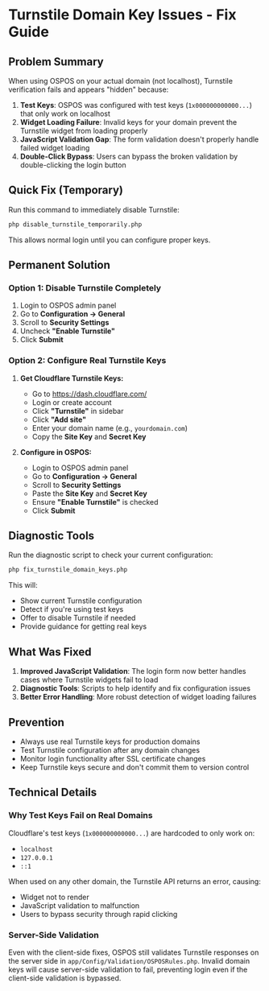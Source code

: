 # Turnstile Domain Key Issues - Fix Guide

## Problem Summary

When using OSPOS on your actual domain (not localhost), Turnstile verification fails and appears "hidden" because:

1. **Test Keys**: OSPOS was configured with test keys (`1x000000000000...`) that only work on localhost
2. **Widget Loading Failure**: Invalid keys for your domain prevent the Turnstile widget from loading properly
3. **JavaScript Validation Gap**: The form validation doesn't properly handle failed widget loading
4. **Double-Click Bypass**: Users can bypass the broken validation by double-clicking the login button

## Quick Fix (Temporary)

Run this command to immediately disable Turnstile:

```bash
php disable_turnstile_temporarily.php
```

This allows normal login until you can configure proper keys.

## Permanent Solution

### Option 1: Disable Turnstile Completely

1. Login to OSPOS admin panel
2. Go to **Configuration → General**
3. Scroll to **Security Settings**
4. Uncheck **"Enable Turnstile"**
5. Click **Submit**

### Option 2: Configure Real Turnstile Keys

1. **Get Cloudflare Turnstile Keys:**
   - Go to https://dash.cloudflare.com/
   - Login or create account
   - Click **"Turnstile"** in sidebar
   - Click **"Add site"**
   - Enter your domain name (e.g., `yourdomain.com`)
   - Copy the **Site Key** and **Secret Key**

2. **Configure in OSPOS:**
   - Login to OSPOS admin panel
   - Go to **Configuration → General**
   - Scroll to **Security Settings**
   - Paste the **Site Key** and **Secret Key**
   - Ensure **"Enable Turnstile"** is checked
   - Click **Submit**

## Diagnostic Tools

Run the diagnostic script to check your current configuration:

```bash
php fix_turnstile_domain_keys.php
```

This will:
- Show current Turnstile configuration
- Detect if you're using test keys
- Offer to disable Turnstile if needed
- Provide guidance for getting real keys

## What Was Fixed

1. **Improved JavaScript Validation**: The login form now better handles cases where Turnstile widgets fail to load
2. **Diagnostic Tools**: Scripts to help identify and fix configuration issues
3. **Better Error Handling**: More robust detection of widget loading failures

## Prevention

- Always use real Turnstile keys for production domains
- Test Turnstile configuration after any domain changes
- Monitor login functionality after SSL certificate changes
- Keep Turnstile keys secure and don't commit them to version control

## Technical Details

### Why Test Keys Fail on Real Domains

Cloudflare's test keys (`1x000000000000...`) are hardcoded to only work on:
- `localhost`
- `127.0.0.1`
- `::1`

When used on any other domain, the Turnstile API returns an error, causing:
- Widget not to render
- JavaScript validation to malfunction
- Users to bypass security through rapid clicking

### Server-Side Validation

Even with the client-side fixes, OSPOS still validates Turnstile responses on the server side in `app/Config/Validation/OSPOSRules.php`. Invalid domain keys will cause server-side validation to fail, preventing login even if the client-side validation is bypassed.
